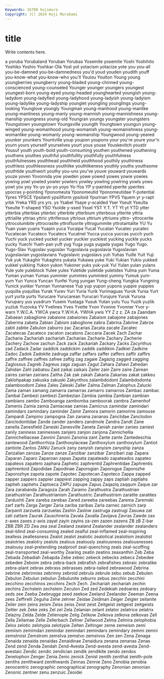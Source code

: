 ```yaml
---
Keywords: 16780 kojimura
Copyright: (C) 2024 Koji Murakami
---
```


# title

Write contents here.



a yoruba Yorubaland
Yoruban Yorubas Yosemite yosemite Yoshi Yoshihito Yoshiko Yoshio Yoshkar-Ola Yost
yot yotacism yotacize yote you you-all you-be-damned you-be-damnedness you'd youd
youden youdith youff you-know-what you-know-who you'll Youlou Youlton Young young
youngberries youngberry young-bladed young-chinned young-conscienced young-counseled Younger younger youngers youngest
youngest-born young-eyed young-headed younghearted youngish young-ladydom young-ladyfied young-ladyhood young-ladyish young-ladyism
young-ladylike young-ladyship younglet youngling younglings young-looking Younglove youngly Youngman young-manhood
young-manlike young-manliness young-manly young-mannish young-mannishness young-manship youngness young-old Youngran youngs
youngster youngsters Youngstown youngstown Youngsville youngth Youngtown youngun young-winged young-womanhood
young-womanish young-womanishness young-womanlike young-womanly young-womanship Youngwood young-yeared younker younkers Yountville
youp youpon youpons your you're youre your'n yourn yours yourself
yourselves yourt yous youse Youskevitch youstir Yousuf youth youth-bold youth-consuming
youthen youthened youthening youthens youthes youthful youthfullity youthfully youthfulness youthfulnesses
youthhead youthheid youthhood youthily youthiness youthless youthlessness youthlike youthlikeness youthly
youths youthsome youthtide youthwort youthy you-uns you've youve youward youwards
youze yoven Yovonnda yow yowden yowe yowed yowes yowie yowies
yowing yowl yowled yowler yowlers yowley yowling yowlring yowls yows
yowt yox yoy Yo-yo yo-yo yoyo Yo-Yos YP y-painted yperite
yperites ypocras y-pointing Yponomeuta Yponomeutid Yponomeutidae Y-potential Ypres YPSCE Ypsilanti
ypsiliform ypsiloid Ypurinan YPVS Yquem yr y-rapt yrbk Yreka YRS
yrs yrs. ys Ysabel Ysaye y-scalded Yser Yseult Yseulta Yseulte
Y-shaped YSO Ysolde y-ssed Yssel YST Y.T. YT Yt yt
YTD ytter ytterbia ytterbias ytterbic ytterbite ytterbium ytterbous ytterite yttria
yttrialite yttrias yttric yttriferous yttrious yttrium yttriums yttro- yttrocerite yttrocolumbite
yttrocrasite yttrofluorite yttrogummite yttrotantalite YU Yu Yuan yuan yuans Yuapin
yuca Yucaipa Yucat Yucatan Yucatec yucatec Yucatecan Yucateco Yucatecs Yucatnel
Yucca yucca yuccas yucch yuch Yuchi yuck yucked yuckel yucker
yuckier yuckiest yucking yuckle yucks yucky Yuechi Yueh-pan yuft yug
Yuga yuga yugada yugas Yugo Yugo. Yugo-Slav Yugoslav yugoslav Yugoslavia
yugoslavia Yugoslavian yugoslavian yugoslavians Yugoslavic yugoslavs yuh Yuhas Yuille Yuit
Yuji Yuk yuk Yukaghir Yukaghirs yukata Yukawa yuke Yuki Yukian
Yukio yukked yukkel yukking Yukon yukon Yukoner yuks yuk-yuk Yul
Yulan yulan yulans Yule yule yuleblock Yulee yules Yuletide yuletide
yuletides Yulma yum Yuma Yuman yuman Yumas yummier yummies yummiest
yummy Yumuk yum-yum Yun Yunca Yuncan Yunfei Yung yungan Yung-cheng
Yungkia Yungning Yunick yunker Yunnan Yunnanese Yup yup yupon yupons
yuppie yuppies yuquilla yuquillas Yurak Yurev Yuri Yuria Yurik Yurimaguas
Yurok Yursa Yurt yurt yurta yurts Yurucare Yurucarean Yurucari Yurujure
Yuruk Yuruna Yurupary yus yusdrum Yusem Yustaga Yusuk Yutan yutu
Yuu Yuzik yuzlik yuzluk Yuzovka YV Yvelines Yves Yvette Yvon
Yvonne Yvonner Yvor y-warn Y.W.C.A. YWCA ywca Y.W.H.A. YWHA ywis
YY Z z z. ZA za Zaandam Zabaean zabaglione zabaione
zabaiones Zabaism zabajone zabajones Zaberma zabeta Zabian Zabism zaboglione zabra
Zabrina Zabrine Zabrze zabti zabtie Zabulon zaburro zac Zacarias Zacata
zacate Zacatec Zacatecas Zacateco zacaton zacatons Zaccaria Zacek Zach Zachar
Zacharia Zachariah zachariah Zacharias Zacharie Zachary Zacherie Zachery Zachow zachun
Zack zack Zackariah Zackary Zacks Zacynthus zad Zadack Zadar zaddick
zaddickim zaddik zaddikim Zadkiel Zadkine Zadoc Zadok Zadokite zadruga zaffar
zaffars zaffer zaffers zaffir zaffirs zaffre zaffree zaffres zafree zaftig
zag zagaie Zagazig zagged zagging Zaglossus Zagreb Zagreus zags zaguan
Zagut Zahara Zahavi Zahedan Zahidan Zahl zaibatsu Zaid zaikai zaikais
Zailer zain Zaire zaire Zairean zaires zairian zairians Zaitha Zak
zak zakah Zakaria Zakarias zakat zakkeu Zaklohpakap zakuska zakuski Zakynthos
zalambdodont Zalambdodonta zalamboodont Zalea Zales Zaleski Zaller Zalma Zalman Zalophus
Zalucki Zama zaman zamang zamarra zamarras zamarro zamarros Zambac zambac
Zambal Zambezi zambezi Zambezian Zambia zambia Zambian zambian zambians zambo
Zamboanga zambomba zamboorak zambra Zamenhof Zamenis Zamia zamia Zamiaceae zamias
Zamicrus zamindar zamindari zamindars zamindary zaminder Zamir Zamora zamorin zamorine
zamouse Zampardi Zampino zampogna Zan zanana zananas Zanclidae Zanclodon Zanclodontidae
Zande zander zanders zandmole Zandra Zandt Zane zanella Zanesfield Zaneski
Zanesville Zaneta Zaniah zanier zanies zaniest zanily zaniness zaninesses zanjero
zanjon zanjona Zannichellia Zannichelliaceae Zannini Zanoni Zanonia zant Zante zante
Zantedeschia zantewood Zanthorrhiza Zanthoxylaceae Zanthoxylum zanthoxylum Zantiot zantiote Zantos ZANU
Zanuck zany zanyish zanyism zanyship zanza Zanzalian zanzas Zanze zanze
Zanzibar zanzibar Zanzibari zap Zapara Zaparan Zaparo Zaparoan zapas Zapata
zapateado zapateados zapateo zapateos zapatero zaphara Zaphetic zaphrentid Zaphrentidae Zaphrentis
zaphrentoid Zapodidae Zapodinae Zaporogian Zaporogue Zaporozhe Zaporozhye zapota zapote Zapotec
Zapotecan Zapoteco Zappa zapped zapper zappers zappier zappiest zapping zappy
zaps zaptiah zaptiahs zaptieh zaptiehs Zaptoeca ZAPU zapupe Zapus Zaqaziq
zaqqum Zaque zar Zara zarabanda Zaragoza Zarah Zaramo Zarathustra Zarathustrian
zarathustrian Zarathustrianism Zarathustric Zarathustrism zaratite zaratites Zardushti Zare zareba zarebas
Zared zareeba zareebas Zarema Zaremski zarf zarfs Zarga Zarger Zaria
zariba zaribas Zarla zarnec zarnich zarp Zarpanit zarzuela zarzuelas Zashin
Zaslow zastruga zastrugi Zasuwa zat zati zattare Zaurak Zauschneria Zavala
Zavalla Zavijava Zavras Zawde zax z-axes zaxes z-axis zayat zayin
zayins za-zen zazen zazens ZB zB Z-bar ZBB ZBR ZD
Zea zea zeal Zealand zealand Zealander zealander zealanders zeal-blind zeal-consuming
zealed zealful zeal-inflamed zeal-inspiring zealless zeallessness Zealot zealot zealotic zealotical
zealotism zealotist zealotries zealotry zealots zealous zealously zealousness zealousnesses zealousy
zeal-pretending zealproof zeal-quenching zeals zeal-scoffing zeal-transported zeal-worthy Zearing zeatin zeatins
zeaxanthin Zeb Zeba Zebada Zebadiah Zebapda Zebe zebec zebeck zebecks
zebecs Zebedee zebedee Zeboim zebra zebra-back zebrafish zebrafishes zebraic zebralike
zebra-plant zebras zebrass zebrasses zebra-tailed zebrawood Zebrina zebrine zebrinnies zebrinny
zebroid zebrula zebrule zebu zebub Zebulen Zebulon Zebulun zebulun Zebulunite
zeburro zebus zecchin zecchini zecchino zecchinos zecchins Zech Zech. Zechariah
zechariah zechin zechins Zechstein zechstein Zeculon Zed zed Zedekiah zedoaries
zedoary zeds zee Zeeba Zeebrugge zeed zeekoe Zeeland Zeelander Zeeman
Zeena zees Zeffirelli Zeguha Zehe zehner Zeidae Zeidman Zeiger Zeigler
zeilanite Zeiler zein zeins zeism Zeiss zeiss Zeist zeist Zeitgeist
zeitgeist zeitgeists Zeitler zek Zeke zeks Zel zel Zela Zelanian
zelant zelator zelatrice zelatrix Zelazny Zelda Zelde Zelienople Zelig Zelikow
Zelkova zelkova zelkovas Zell Zella Zellamae Zelle Zellerbach Zellner Zellwood
Zelma Zelmira zelophobia Zelos zelotic zelotypia zelotypie Zelten Zeltinger zeme
zemeism zemi zemiism zemimdari zemindar zemindari zemindars zemindary zemmi zemni
zemstroist Zemstrom zemstva zemstvo zemstvos Zen zen Zena Zenaga Zenaida
zenaida zenaidas Zenaidinae Zenaidura zenana zenanas Zenas Zend zend Zenda
Zendah Zend-Avesta Zend-avesta zend-avesta Zend-avestaic Zendic zendic zendician zendik zendikite
zendo zendos Zenelophon Zenger Zenia Zenic zenick Zenist zenith zenithal
zenith-pole zeniths zenithward zenithwards Zennas Zennie Zeno Zenobia zenobia zenocentric
zenographic zenographical zenography Zenonian zenonian Zenonic zentner zenu zenzuic Zeoidei
